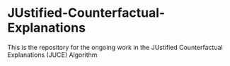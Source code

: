 # JUstified-Counterfactual-Explanations
This is the repository for the ongoing work in the JUstified Counterfactual Explanations (JUCE) Algorithm

